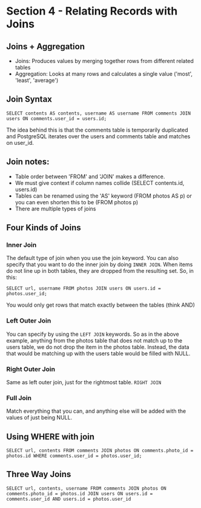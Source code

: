# Section 4 - Relating Records with Joins
## Joins + Aggregation
- Joins: Produces values by merging together rows from different related tables
- Aggregation: Looks at many rows and calculates a single value ('most', 'least', 'average')

## Join Syntax
`SELECT contents AS contents, username AS username FROM comments JOIN users ON comments.user_id = users.id;`

The idea behind this is that the comments table is temporarily duplicated and PostgreSQL iterates
over the users and comments table and matches on user_id.

## Join notes:
- Table order between 'FROM' and 'JOIN' makes a difference.
- We must give context if column names collide (SELECT contents.id, users.id)
- Tables can be renamed using the 'AS' keyword (FROM photos AS p) or you can even shorten
    this to be (FROM photos p)
- There are multiple types of joins

## Four Kinds of Joins
### Inner Join 
The default type of join when you use the join keyword. You can also specify that you want to do the inner join
by doing `INNER JOIN`. When items do not line up in both tables, they are dropped from the resulting set. So, in this:
```
SELECT url, username FROM photos JOIN users ON users.id = photos.user_id;
```
You would only get rows that match exactly between the tables (think AND)

### Left Outer Join
You can specify by using the `LEFT JOIN` keywords. So as in the above example, anything from the photos table that
does not match up to the users table, we do not drop the item in the photos table. Instead, the data that would be
matching up with the users table would be filled with NULL.

### Right Outer Join
Same as left outer join, just for the rightmost table.
`RIGHT JOIN`

### Full Join
Match everything that you can, and anything else will be added with the values of just being NULL.

## Using WHERE with join
`SELECT url, contents FROM comments JOIN photos ON comments.photo_id = photos.id WHERE comments.user_id = photos.user_id;`

## Three Way Joins
`SELECT url, contents, username FROM comments JOIN photos ON comments.photo_id = photos.id JOIN users ON users.id = comments.user_id AND users.id = photos.user_id`
